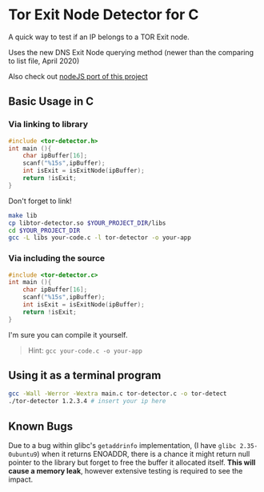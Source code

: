 # Tor Exit Node Detector for C

A quick way to test if an IP belongs to a TOR Exit node.

Uses the new DNS Exit Node querying method (newer than the comparing to list file, April 2020)

Also check out [nodeJS port of this project](https://github.com/Abrifq/tor-detector-js)

## Basic Usage in C

### Via linking to library

```c
#include <tor-detector.h>
int main (){
    char ipBuffer[16];
    scanf("%15s",ipBuffer);
    int isExit = isExitNode(ipBuffer);
    return !isExit;
}
```

Don't forget to link!

```sh
make lib
cp libtor-detector.so $YOUR_PROJECT_DIR/libs
cd $YOUR_PROJECT_DIR
gcc -L libs your-code.c -l tor-detector -o your-app
```

### Via including the source

```c
#include <tor-detector.c>
int main (){
    char ipBuffer[16];
    scanf("%15s",ipBuffer);
    int isExit = isExitNode(ipBuffer);
    return !isExit;
}
```

I'm sure you can compile it yourself.
> Hint: `gcc your-code.c -o your-app`

## Using it as a terminal program

```sh
gcc -Wall -Werror -Wextra main.c tor-detector.c -o tor-detect
./tor-detector 1.2.3.4 # insert your ip here
```

## Known Bugs

Due to a bug within glibc's `getaddrinfo` implementation, (I have `glibc 2.35-0ubuntu9`) when it returns ENOADDR, there is a chance it might return null pointer to the library but forget to free the buffer it allocated itself.
**This will cause a memory leak**, however extensive testing is required to see the impact.
